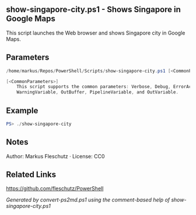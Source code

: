## show-singapore-city.ps1 - Shows Singapore in Google Maps

This script launches the Web browser and shows Singapore city in Google Maps.

## Parameters
```powershell
/home/markus/Repos/PowerShell/Scripts/show-singapore-city.ps1 [<CommonParameters>]

[<CommonParameters>]
    This script supports the common parameters: Verbose, Debug, ErrorAction, ErrorVariable, WarningAction, 
    WarningVariable, OutBuffer, PipelineVariable, and OutVariable.
```

## Example
```powershell
PS> ./show-singapore-city

```

## Notes
Author: Markus Fleschutz · License: CC0

## Related Links
https://github.com/fleschutz/PowerShell

*Generated by convert-ps2md.ps1 using the comment-based help of show-singapore-city.ps1*
